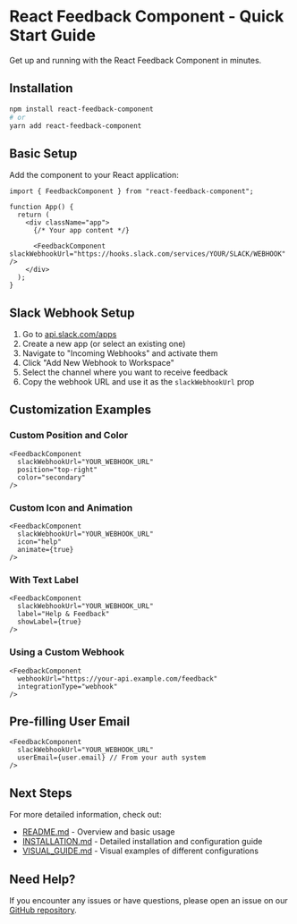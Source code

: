 # React Feedback Component - Quick Start Guide

Get up and running with the React Feedback Component in minutes.

## Installation

```bash
npm install react-feedback-component
# or
yarn add react-feedback-component
```

## Basic Setup

Add the component to your React application:

```tsx
import { FeedbackComponent } from "react-feedback-component";

function App() {
  return (
    <div className="app">
      {/* Your app content */}

      <FeedbackComponent slackWebhookUrl="https://hooks.slack.com/services/YOUR/SLACK/WEBHOOK" />
    </div>
  );
}
```

## Slack Webhook Setup

1. Go to [api.slack.com/apps](https://api.slack.com/apps)
2. Create a new app (or select an existing one)
3. Navigate to "Incoming Webhooks" and activate them
4. Click "Add New Webhook to Workspace"
5. Select the channel where you want to receive feedback
6. Copy the webhook URL and use it as the `slackWebhookUrl` prop

## Customization Examples

### Custom Position and Color

```tsx
<FeedbackComponent
  slackWebhookUrl="YOUR_WEBHOOK_URL"
  position="top-right"
  color="secondary"
/>
```

### Custom Icon and Animation

```tsx
<FeedbackComponent
  slackWebhookUrl="YOUR_WEBHOOK_URL"
  icon="help"
  animate={true}
/>
```

### With Text Label

```tsx
<FeedbackComponent
  slackWebhookUrl="YOUR_WEBHOOK_URL"
  label="Help & Feedback"
  showLabel={true}
/>
```

### Using a Custom Webhook

```tsx
<FeedbackComponent
  webhookUrl="https://your-api.example.com/feedback"
  integrationType="webhook"
/>
```

## Pre-filling User Email

```tsx
<FeedbackComponent
  slackWebhookUrl="YOUR_WEBHOOK_URL"
  userEmail={user.email} // From your auth system
/>
```

## Next Steps

For more detailed information, check out:

- [README.md](README.md) - Overview and basic usage
- [INSTALLATION.md](INSTALLATION.md) - Detailed installation and configuration guide
- [VISUAL_GUIDE.md](VISUAL_GUIDE.md) - Visual examples of different configurations

## Need Help?

If you encounter any issues or have questions, please open an issue on our [GitHub repository](https://github.com/your-repo/react-feedback-component/issues).
